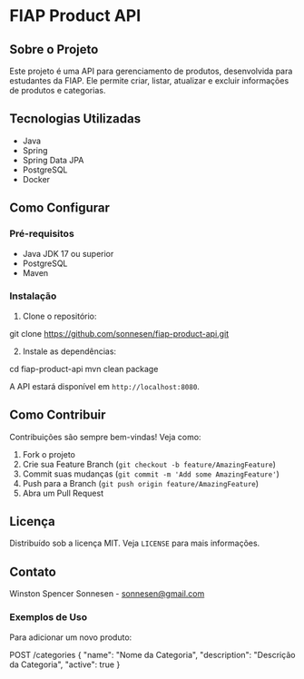 # FIAP Product API

## Sobre o Projeto
Este projeto é uma API para gerenciamento de produtos, desenvolvida para estudantes da FIAP. Ele permite criar, listar, atualizar e excluir informações de produtos e categorias.

## Tecnologias Utilizadas
- Java
- Spring
- Spring Data JPA
- PostgreSQL
- Docker

## Como Configurar
### Pré-requisitos
- Java JDK 17 ou superior
- PostgreSQL 
- Maven

### Instalação
1. Clone o repositório:

git clone https://github.com/sonnesen/fiap-product-api.git

2. Instale as dependências:

cd fiap-product-api
mvn clean package

A API estará disponível em `http://localhost:8080`.

## Como Contribuir
Contribuições são sempre bem-vindas! Veja como:

1. Fork o projeto
2. Crie sua Feature Branch (`git checkout -b feature/AmazingFeature`)
3. Commit suas mudanças (`git commit -m 'Add some AmazingFeature'`)
4. Push para a Branch (`git push origin feature/AmazingFeature`)
5. Abra um Pull Request

## Licença
Distribuído sob a licença MIT. Veja `LICENSE` para mais informações.

## Contato
Winston Spencer Sonnesen - sonnesen@gmail.com

### Exemplos de Uso
Para adicionar um novo produto:

POST /categories { "name": "Nome da Categoria", "description": "Descrição da Categoria", "active": true }